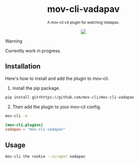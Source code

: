<div align="center">

  # mov-cli-vadapav
  <sub>A mov-cli v4 plugin for watching Vadapav.</sub>

  <img src="https://github.com/mov-cli/mov-cli-vadapav/assets/132799819/6406133d-f840-424b-a1c9-04599fadb0a7">


</div>

> [!Warning]
> Currently work in progress.

## Installation
Here's how to install and add the plugin to mov-cli.

1. Install the pip package.
```sh
pip install git+https://github.com/mov-cli/mov-cli-vadapav 
```
2. Then add the plugin to your mov-cli config.
```sh
mov-cli -e
```
```toml
[mov-cli.plugins]
vadapav = "mov-cli-vadapav"
```

## Usage
```sh
mov-cli the rookie --scraper vadapav
```
